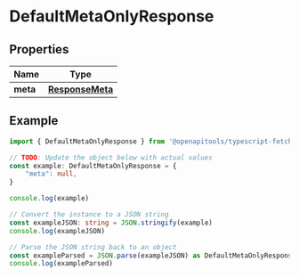 
# DefaultMetaOnlyResponse


## Properties

Name | Type
------------ | -------------
**meta** | [**ResponseMeta**](ResponseMeta.md)

## Example

```typescript
import { DefaultMetaOnlyResponse } from '@openapitools/typescript-fetch-petstore'

// TODO: Update the object below with actual values
const example: DefaultMetaOnlyResponse = {
    "meta": null,
}

console.log(example)

// Convert the instance to a JSON string
const exampleJSON: string = JSON.stringify(example)
console.log(exampleJSON)

// Parse the JSON string back to an object
const exampleParsed = JSON.parse(exampleJSON) as DefaultMetaOnlyResponse
console.log(exampleParsed)
```


